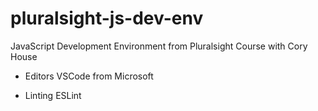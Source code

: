 # pluralsight-js-dev-env
JavaScript Development Environment from Pluralsight Course with Cory House

* Editors
VSCode from Microsoft

* Linting
ESLint 
